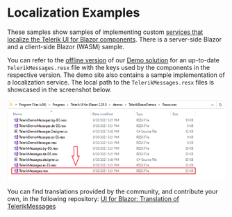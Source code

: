 # Localization Examples

These samples show samples of implementing custom [services that localize the Telerik UI for Blazor components](https://docs.telerik.com/blazor-ui/globalization/localization). There is a server-side Blazor and a client-side Blazor (WASM) sample.

You can refer to the [offline version](https://www.telerik.com/account/my-downloads) of our [Demo solution](http://demos.telerik.com/blazor-ui/) for an up-to-date `TelerikMessages.resx` file with the keys used by the components in the respective version. The demo site also contains a sample implementation of a localization service. The local path to the `TelerikMessages.resx` files is showcased in the screenshot below.

![screenshot of the messages files path](messages-path-screenshot.png)

You can find translations provided by the community, and contribute your own, in the following repository: [UI for Blazor: Translation of TelerikMessages](https://github.com/telerik/blazor-ui-messages)
